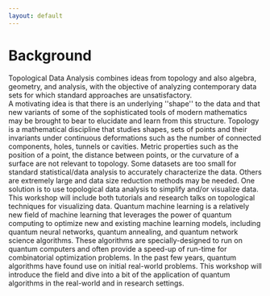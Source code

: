 ```yaml
---
layout: default
---
```





# Background

Topological Data Analysis combines ideas from topology and also algebra, geometry, and analysis, 
with the objective of analyzing contemporary data sets for which standard approaches are unsatisfactory.  
A motivating idea is that there is an underlying ''shape'' to the data and that new variants of some of the 
sophisticated tools of modern mathematics may be brought to bear to elucidate and learn from this structure. 
Topology is a mathematical discipline that studies shapes, sets of points and their invariants under continuous
deformations such as the number of connected components, holes, tunnels or cavities. Metric properties such as 
the position of a point, the distance between points, or the curvature of a surface are not relevant to topology. 
Some datasets are too small for standard statistical/data analysis to accurately characterize the data. 
Others are extremely large and data size reduction methods may be needed. One solution is to use topological data analysis to
simplify and/or visualize data. This workshop will include both tutorials and research talks on topological techniques for visualizing data.
Quantum machine learning is a relatively new field of machine learning that leverages the power of quantum computing to optimize new and existing
machine learning models, including quantum neural networks, quantum annealing, and quantum network science algorithms. 
These algorithms are specially-designed to run on quantum computers and often provide a speed-up of run-time for combinatorial optimization problems.
In the past few years, quantum algorithms have found use on initial real-world problems. This workshop will introduce the field and dive into a bit of 
the application of quantum algorithms in the real-world and in research settings.
